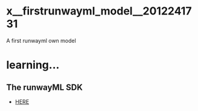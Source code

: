 # x__firstrunwayml_model__2012241731
A first runwayml own model


# learning...

## The runwayML SDK

* [HERE](https://sdk.runwayml.com/en/latest/)
